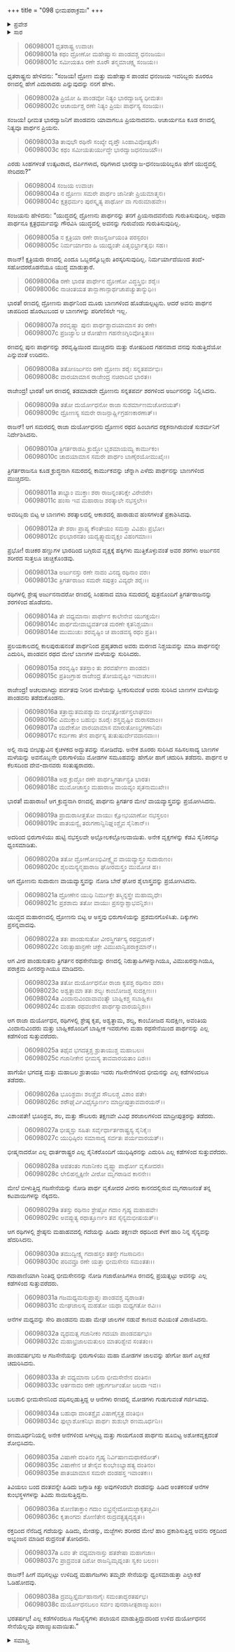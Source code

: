 +++
title = "098 ಭೀಮಪರಾಕ್ರಮಃ"
+++

<details><summary>ಪ್ರವೇಶ</summary>


।।   ಓಂ ಓಂ ನಮೋ ನಾರಾಯಣಾಯ।।   ಶ್ರೀ ವೇದವ್ಯಾಸಾಯ ನಮಃ ।।

ಶ್ರೀ ಕೃಷ್ಣದ್ವೈಪಾಯನ ವೇದವ್ಯಾಸ ವಿರಚಿತ  

**ಶ್ರೀ ಮಹಾಭಾರತ**

**ಭೀಷ್ಮ ಪರ್ವ**

**ಭೀಷ್ಮವಧ ಪರ್ವ**

**ಅಧ್ಯಾಯ 98**

</details>

<details><summary>ಸಾರ</summary>

ದ್ರೋಣ-ಅರ್ಜುನರ ಯುದ್ಧ (1-27). ಭೀಮನು ಪದಾತಿಯಾಗಿಯೇ ಕೌರವ ಗಜಸೇನೆಯನ್ನು ನಾಶಗೊಳಿಸಿದುದು (28-38).


</details>



> 06098001 ಧೃತರಾಷ್ಟ್ರ ಉವಾಚ।   
06098001a ಕಥಂ ದ್ರೋಣೋ ಮಹೇಷ್ವಾಸಃ ಪಾಂಡವಶ್ಚ ಧನಂಜಯಃ।   
06098001c ಸಮೀಯತೂ ರಣೇ ಶೂರೌ ತನ್ಮಮಾಚಕ್ಷ್ವ ಸಂಜಯ।।

ಧೃತರಾಷ್ಟ್ರನು ಹೇಳಿದನು: “ಸಂಜಯ! ದ್ರೋಣ ಮತ್ತು ಮಹೇಷ್ವಾಸ ಪಾಂಡವ ಧನಂಜಯ ಇವರಿಬ್ಬರು ಶೂರರೂ ರಣದಲ್ಲಿ ಹೇಗೆ ಎದುರಾದರು ಎನ್ನುವುದನ್ನು ನನಗೆ ಹೇಳು.

> 06098002a ಪ್ರಿಯೋ ಹಿ ಪಾಂಡವೋ ನಿತ್ಯಂ ಭಾರದ್ವಾಜಸ್ಯ ಧೀಮತಃ।   
06098002c ಆಚಾರ್ಯಶ್ಚ ರಣೇ ನಿತ್ಯಂ ಪ್ರಿಯಃ ಪಾರ್ಥಸ್ಯ ಸಂಜಯ।।

ಸಂಜಯ! ಧೀಮತ ಭಾರದ್ವಾಜನಿಗೆ ಪಾಂಡವನು ಯಾವಾಗಲೂ ಪ್ರಿಯನಾದವನು. ಆಚಾರ್ಯನೂ ಕೂಡ ರಣದಲ್ಲಿ ನಿತ್ಯವೂ ಪಾರ್ಥನ ಪ್ರಿಯನು.

> 06098003a ತಾವುಭೌ ರಥಿನೌ ಸಂಖ್ಯೇ ದೃಪ್ತೌ ಸಿಂಹಾವಿವೋತ್ಕಟೌ।   
06098003c ಕಥಂ ಸಮೀಯತುರ್ಯುದ್ಧೇ ಭಾರದ್ವಾಜಧನಂಜಯೌ।।

ಎರಡು ಸಿಂಹಗಳಂತೆ ಉತ್ಕಟರಾದ, ದರ್ಪಿಗಳಾದ, ರಥಿಗಳಾದ ಭಾರದ್ವಾಜ-ಧನಂಜಯರಿಬ್ಬರೂ ಹೇಗೆ ಯುದ್ಧದಲ್ಲಿ ಸೇರಿದರು?”

> 06098004 ಸಂಜಯ ಉವಾಚ।   
06098004a ನ ದ್ರೋಣಃ ಸಮರೇ ಪಾರ್ಥಂ ಜಾನೀತೇ ಪ್ರಿಯಮಾತ್ಮನಃ।   
06098004c ಕ್ಷತ್ರಧರ್ಮಂ ಪುರಸ್ಕೃತ್ಯ ಪಾರ್ಥೋ ವಾ ಗುರುಮಾಹವೇ।।

ಸಂಜಯನು ಹೇಳಿದನು: “ಯುದ್ಧದಲ್ಲಿ ದ್ರೋಣನು ಪಾರ್ಥನನ್ನು ತನಗೆ ಪ್ರಿಯನಾದವನೆಂದು ಗುರುತಿಸುವುದಿಲ್ಲ. ಅಥವಾ ಪಾರ್ಥನೂ ಕ್ಷತ್ರಧರ್ಮವನ್ನು ಗೌರವಿಸಿ ಯುದ್ಧದಲ್ಲಿ ಅವನನ್ನು ಗುರುವೆಂದು ಗುರುತಿಸುವುದಿಲ್ಲ.

> 06098005a ನ ಕ್ಷತ್ರಿಯಾ ರಣೇ ರಾಜನ್ವರ್ಜಯಂತಿ ಪರಸ್ಪರಂ।   
06098005c ನಿರ್ಮರ್ಯಾದಂ ಹಿ ಯುಧ್ಯಂತೇ ಪಿತೃಭಿರ್ಭ್ರಾತೃಭಿಃ ಸಹ।।

ರಾಜನ್! ಕ್ಷತ್ರಿಯರು ರಣದಲ್ಲಿ ಎಂದೂ ಒಬ್ಬರನ್ನೊಬ್ಬರು ತಿರಸ್ಕರಿಸುವುದಿಲ್ಲ. ನಿರ್ಮರ್ಯಾದೆಯಿಂದ ತಂದೆ-ಸಹೋದರರೊಡನೆಯೂ ಯುದ್ಧ ಮಾಡುತ್ತಾರೆ.

> 06098006a ರಣೇ ಭಾರತ ಪಾರ್ಥೇನ ದ್ರೋಣೋ ವಿದ್ಧಸ್ತ್ರಿಭಿಃ ಶರೈಃ।   
06098006c ನಾಚಿಂತಯತ ತಾನ್ಬಾಣಾನ್ಪಾರ್ಥಚಾಪಚ್ಯುತಾನ್ಯುಧಿ।।

ಭಾರತ! ರಣದಲ್ಲಿ ದ್ರೋಣನು ಪಾರ್ಥನಿಂದ ಮೂರು ಬಾಣಗಳಿಂದ ಹೊಡೆಯಲ್ಪಟ್ಟನು. ಆದರೆ ಅವನು ಪಾರ್ಥನ ಚಾಪದಿಂದ ಹೊರಟುಬಂದ ಆ ಬಾಣಗಳನ್ನು ಪರಿಗಣಿಸಲೇ ಇಲ್ಲ.

> 06098007a ಶರವೃಷ್ಟ್ಯಾ ಪುನಃ ಪಾರ್ಥಶ್ಚಾದಯಾಮಾಸ ತಂ ರಣೇ।   
06098007c ಪ್ರಜಜ್ವಾಲ ಚ ರೋಷೇಣ ಗಹನೇಽಗ್ನಿರಿವೋತ್ಥಿತಃ।।

ರಣದಲ್ಲಿ ಪುನಃ ಪಾರ್ಥನನ್ನು ಶರವೃಷ್ಟಿಯಿಂದ ಮುಚ್ಚಿದನು ಮತ್ತು ರೋಷದಿಂದ ಗಹನವಾದ ವನವು ಸುಡುತ್ತಿದೆಯೋ ಎನ್ನುವಂತೆ ಉರಿದನು.

> 06098008a ತತೋಽರ್ಜುನಂ ರಣೇ ದ್ರೋಣಃ ಶರೈಃ ಸನ್ನತಪರ್ವಭಿಃ।   
06098008c ವಾರಯಾಮಾಸ ರಾಜೇಂದ್ರ ನಚಿರಾದಿವ ಭಾರತ।।

ರಾಜೇಂದ್ರ! ಭಾರತ! ಆಗ ರಣದಲ್ಲಿ ತಡಮಾಡದೇ ದ್ರೋಣನು ಸನ್ನತಪರ್ವ ಶರಗಳಿಂದ ಅರ್ಜುನನನ್ನು ನಿಲ್ಲಿಸಿದನು.

> 06098009a ತತೋ ದುರ್ಯೋಧನೋ ರಾಜಾ ಸುಶರ್ಮಾಣಮಚೋದಯತ್।   
06098009c ದ್ರೋಣಸ್ಯ ಸಮರೇ ರಾಜನ್ಪಾರ್ಷ್ಣಿಗ್ರಹಣಕಾರಣಾತ್।।

ರಾಜನ್! ಆಗ ಸಮರದಲ್ಲಿ ರಾಜಾ ದುರ್ಯೋಧನನು ದ್ರೋಣನ ರಥದ ಹಿಂಬಾಗದ ರಕ್ಷಕನಾಗಿರುವಂತೆ ಸುಶರ್ಮನಿಗೆ ನಿರ್ದೇಶಿಸಿದನು.

> 06098010a ತ್ರಿಗರ್ತರಾಡಪಿ ಕ್ರುದ್ಧೋ ಭೃಶಮಾಯಮ್ಯ ಕಾರ್ಮುಕಂ।   
06098010c ಚಾದಯಾಮಾಸ ಸಮರೇ ಪಾರ್ಥಂ ಬಾಣೈರಯೋಮುಖೈಃ।।

ತ್ರಿಗರ್ತರಾಜನೂ ಕೂಡ ಕ್ರುದ್ಧನಾಗಿ ಸಮರದಲ್ಲಿ ಕಾರ್ಮುಕವನ್ನು ಚೆನ್ನಾಗಿ ಎಳೆದು ಪಾರ್ಥನನ್ನು ಬಾಣಗಳಿಂದ ಮುಚ್ಚಿದನು.

> 06098011a ತಾಭ್ಯಾಂ ಮುಕ್ತಾಃ ಶರಾ ರಾಜನ್ನಂತರಿಕ್ಷೇ ವಿರೇಜಿರೇ।   
06098011c ಹಂಸಾ ಇವ ಮಹಾರಾಜ ಶರತ್ಕಾಲೇ ನಭಸ್ತಲೇ।।

ಅವರಿಬ್ಬರು ಬಿಟ್ಟ ಆ ಬಾಣಗಳು ಶರತ್ಕಾಲದಲ್ಲಿ ಆಕಾಶದಲ್ಲಿ ಹಾರಾಡುವ ಹಂಸಗಳಂತೆ ಪ್ರಕಾಶಿಸಿದವು.

> 06098012a ತೇ ಶರಾಃ ಪ್ರಾಪ್ಯ ಕೌಂತೇಯಂ ಸಮಸ್ತಾ ವಿವಿಶುಃ ಪ್ರಭೋ।   
06098012c ಫಲಭಾರನತಂ ಯದ್ವತ್ಸ್ವಾದುವೃಕ್ಷಂ ವಿಹಂಗಮಾಃ।।

ಪ್ರಭೋ! ರುಚಿಕರ ಹಣ್ಣುಗಳ ಭಾರದಿಂದ ಬಗ್ಗಿರುವ ವೃಕ್ಷಕ್ಕೆ ಹಕ್ಕಿಗಳು ಮುತ್ತಿಕೊಳ್ಳುವಂತೆ ಅವರ ಶರಗಳು ಅರ್ಜುನನ ಶರೀರದ ಸುತ್ತಲೂ ಚುಚ್ಚಿಕೊಂಡವು.

> 06098013a ಅರ್ಜುನಸ್ತು ರಣೇ ನಾದಂ ವಿನದ್ಯ ರಥಿನಾಂ ವರಃ।   
06098013c ತ್ರಿಗರ್ತರಾಜಂ ಸಮರೇ ಸಪುತ್ರಂ ವಿವ್ಯಧೇ ಶರೈಃ।।

ರಥಿಗಳಲ್ಲಿ ಶ್ರೇಷ್ಠ ಅರ್ಜುನನಾದರೋ ರಣದಲ್ಲಿ ಸಿಂಹನಾದ ಮಾಡಿ ಸಮರದಲ್ಲಿ ಪುತ್ರನೊಂದಿಗೆ ತ್ರಿಗರ್ತರಾಜನನ್ನು ಶರಗಳಿಂದ ಹೊಡೆದನು.

> 06098014a ತೇ ವಧ್ಯಮಾನಾಃ ಪಾರ್ಥೇನ ಕಾಲೇನೇವ ಯುಗಕ್ಷಯೇ।   
06098014c ಪಾರ್ಥಮೇವಾಭ್ಯವರ್ತಂತ ಮರಣೇ ಕೃತನಿಶ್ಚಯಾಃ।   
06098014e ಮುಮುಚುಃ ಶರವೃಷ್ಟಿಂ ಚ ಪಾಂಡವಸ್ಯ ರಥಂ ಪ್ರತಿ।।

ಪ್ರಲಯಕಾಲದಲ್ಲಿ ಕಾಲಪುರುಷನಂತೆ ಪಾರ್ಥನಿಂದ ಪ್ರಹೃತರಾದ ಅವರು ಮರಣದ ನಿಶ್ಚಯವನ್ನು ಮಾಡಿ ಪಾರ್ಥನನ್ನೇ ಎದುರಿಸಿ, ಪಾಂಡವನ ರಥದ ಮೇಲೆ ಬಾಣಗಳ ಮಳೆಯನ್ನು ಸುರಿಸಿದರು.

> 06098015a ಶರವೃಷ್ಟಿಂ ತತಸ್ತಾಂ ತು ಶರವರ್ಷೇಣ ಪಾಂಡವಃ।   
06098015c ಪ್ರತಿಜಗ್ರಾಹ ರಾಜೇಂದ್ರ ತೋಯವೃಷ್ಟಿಂ ಇವಾಚಲಃ।।

ರಾಜೇಂದ್ರ! ಅಚಲವಾಗಿದ್ದು ಪರ್ವತವು ನೀರಿನ ಮಳೆಯನ್ನು ಸ್ವೀಕರಿಸುವಂತೆ ಅವರು ಸುರಿಸಿದ ಬಾಣಗಳ ಮಳೆಯನ್ನು ಪಾಂಡವನು ತಡೆದುಕೊಂಡನು.

> 06098016a ತತ್ರಾದ್ಭುತಮಪಶ್ಯಾಮ ಬೀಭತ್ಸೋರ್ಹಸ್ತಲಾಘವಂ।   
06098016c ವಿಮುಕ್ತಾಂ ಬಹುಭಿಃ ಶೂರೈಃ ಶಸ್ತ್ರವೃಷ್ಟಿಂ ದುರಾಸದಾಂ।।   
06098017a ಯದೇಕೋ ವಾರಯಾಮಾಸ ಮಾರುತೋಽಭ್ರಗಣಾನಿವ।   
06098017c ಕರ್ಮಣಾ ತೇನ ಪಾರ್ಥಸ್ಯ ತುತುಷುರ್ದೇವದಾನವಾಃ।।

ಅಲ್ಲಿ ನಾವು ಬೀಭತ್ಸುವಿನ ಕೈಚಳಕದ ಅದ್ಭುತವನ್ನು ನೋಡಿದೆವು. ಅನೇಕ ಶೂರರು ಸುರಿಸಿದ ಸಹಿಸಲಸಾದ್ಯ ಬಾಣಗಳ ಮಳೆಯನ್ನು ಅವನೊಬ್ಬನೇ ಭಿರುಗಾಳಿಯು ಮೋಡಗಳ ಸಮೂಹವನ್ನು ಹೇಗೋ ಹಾಗೆ ಚದುರಿಸಿ ತಡೆದನು. ಪಾರ್ಥನ ಆ ಕೆಲಸದಿಂದ ದೇವ-ದಾನವರು ಸಂತುಷ್ಟರಾದರು.

> 06098018a ಅಥ ಕ್ರುದ್ಧೋ ರಣೇ ಪಾರ್ಥಸ್ತ್ರಿಗರ್ತಾನ್ಪ್ರತಿ ಭಾರತ।   
06098018c ಮುಮೋಚಾಸ್ತ್ರಂ ಮಹಾರಾಜ ವಾಯವ್ಯಂ ಪೃತನಾಮುಖೇ।।

ಭಾರತ! ಮಹಾರಾಜ! ಆಗ ಕ್ರುದ್ಧನಾಗಿ ರಣದಲ್ಲಿ ಪಾರ್ಥನು ತ್ರಿಗರ್ತರ ಮೇಲೆ ವಾಯವ್ಯಾಸ್ತ್ರವನ್ನು ಪ್ರಯೋಗಿಸಿದನು.

> 06098019a ಪ್ರಾದುರಾಸೀತ್ತತೋ ವಾಯುಃ ಕ್ಷೋಭಯಾಣೋ ನಭಸ್ತಲಂ।   
06098019c ಪಾತಯನ್ವೈ ತರುಗಣಾನ್ವಿನಿಘ್ನಂಶ್ಚೈವ ಸೈನಿಕಾನ್।।

ಅದರಿಂದ ಭಿರುಗಾಳಿಯು ಹುಟ್ಟಿ ನಭಸ್ತಲವೇ ಅಲ್ಲೋಲಕಲ್ಲೋಲವಾಯಿತು. ಅನೇಕ ವೃಕ್ಷಗಳನ್ನು ಕೆಡವಿ ಸೈನಿಕರನ್ನೂ ಧ್ವಂಸಮಾಡಿತು.

> 06098020a ತತೋ ದ್ರೋಣೋಽಭಿವೀಕ್ಷ್ಯೈವ ವಾಯವ್ಯಾಸ್ತ್ರಂ ಸುದಾರುಣಂ।   
06098020c ಶೈಲಮನ್ಯನ್ಮಹಾರಾಜ ಘೋರಮಸ್ತ್ರಂ ಮುಮೋಚ ಹ।।

ಆಗ ದ್ರೋಣನು ಸುದಾರುಣ ವಾಯವ್ಯಾಸ್ತ್ರವನ್ನು ನೋಡಿ ಬೇರೆ ಘೋರ ಶೈಲಾಸ್ತ್ರವನ್ನು ಪ್ರಯೋಗಿಸಿದನು.

> 06098021a ದ್ರೋಣೇನ ಯುಧಿ ನಿರ್ಮುಕ್ತೇ ತಸ್ಮಿನ್ನಸ್ತ್ರೇ ಮಹಾಮೃಧೇ।   
06098021c ಪ್ರಶಶಾಮ ತತೋ ವಾಯುಃ ಪ್ರಸನ್ನಾಶ್ಚಾಭವನ್ದಿಶಃ।।

ಯುದ್ಧದ ಮಹಾರಣದಲ್ಲಿ ದ್ರೋಣನು ಬಿಟ್ಟ ಆ ಅಸ್ತ್ರವು ಭಿರುಗಾಳಿಯನ್ನು ಪ್ರಶಮನಗೊಳಿಸಿತು. ದಿಕ್ಕುಗಳು ಪ್ರಸನ್ನವಾದವು.

> 06098022a ತತಃ ಪಾಂಡುಸುತೋ ವೀರಸ್ತ್ರಿಗರ್ತಸ್ಯ ರಥವ್ರಜಾನ್।   
06098022c ನಿರುತ್ಸಾಹಾನ್ರಣೇ ಚಕ್ರೇ ವಿಮುಖಾನ್ವಿಪರಾಕ್ರಮಾನ್।।

ಆಗ ವೀರ ಪಾಂಡುಸುತನು ತ್ರಿಗರ್ತನ ರಥಸೇನೆಯನ್ನು ರಣದಲ್ಲಿ ನಿರುತ್ಸಾಹಿಗಳನ್ನಾಗಿಯೂ, ವಿಮುಖರನ್ನಾಗಿಯೂ, ಪರಾಕ್ರಮ ಹೀನರನ್ನಾಗಿಯೂ ಮಾಡಿದನು.

> 06098023a ತತೋ ದುರ್ಯೋಧನೋ ರಾಜಾ ಕೃಪಶ್ಚ ರಥಿನಾಂ ವರಃ।   
06098023c ಅಶ್ವತ್ಥಾಮಾ ತತಃ ಶಲ್ಯಃ ಕಾಂಬೋಜಶ್ಚ ಸುದಕ್ಷಿಣಃ।।   
06098024a ವಿಂದಾನುವಿಂದಾವಾವಂತ್ಯೌ ಬಾಹ್ಲಿಕಶ್ಚ ಸಬಾಹ್ಲಿಕಃ।   
06098024c ಮಹತಾ ರಥವಂಶೇನ ಪಾರ್ಥಸ್ಯಾವಾರಯನ್ದಿಶಃ।।

ಆಗ ರಾಜಾ ದುರ್ಯೋಧನ, ರಥಿಗಳಲ್ಲಿ ಶ್ರೇಷ್ಠ ಕೃಪ, ಅಶ್ವತ್ಥಾಮ, ಶಲ್ಯ, ಕಾಂಬೋಜದ ಸುದಕ್ಷಿಣ, ಅವಂತಿಯ ವಿಂದಾನುವಿಂದರು ಮತ್ತು ಬಾಹ್ಲಿಕರೊಂದಿಗೆ ಬಾಹ್ಲೀಕ ಇವರುಗಳು ಮಹಾ ರಥಸೇನೆಯಿಂದ ಪಾರ್ಥನನ್ನು ಎಲ್ಲ ಕಡೆಗಳಿಂದ ಸುತ್ತುವರೆದರು.

> 06098025a ತಥೈವ ಭಗದತ್ತಶ್ಚ ಶ್ರುತಾಯುಶ್ಚ ಮಹಾಬಲಃ।   
06098025c ಗಜಾನೀಕೇನ ಭೀಮಸ್ಯ ತಾವವಾರಯತಾಂ ದಿಶಃ।।

ಹಾಗೆಯೇ ಭಗದತ್ತ ಮತ್ತು ಮಹಾಬಲ ಶ್ರುತಾಯು ಇವರು ಗಜಸೇನೆಗಳಿಂದ ಭೀಮನನ್ನು ಎಲ್ಲ ಕಡೆಗಳಿಂದಲೂ ತಡೆದರು.

> 06098026a ಭೂರಿಶ್ರವಾಃ ಶಲಶ್ಚೈವ ಸೌಬಲಶ್ಚ ವಿಶಾಂ ಪತೇ।   
06098026c ಶರೌಘೈರ್ವಿವಿಧೈಸ್ತೂರ್ಣಂ ಮಾದ್ರೀಪುತ್ರಾವವಾರಯನ್।।

ವಿಶಾಂಪತೇ! ಭೂರಿಶ್ರವ, ಶಲ, ಮತ್ತು ಸೌಬಲರು ತಕ್ಷಣವೇ ವಿವಿಧ ಶರಜಾಲಗಳಿಂದ ಮಾದ್ರೀಪುತ್ರರನ್ನು ತಡೆದರು.

> 06098027a ಭೀಷ್ಮಸ್ತು ಸಹಿತಃ ಸರ್ವೈರ್ಧಾರ್ತರಾಷ್ಟ್ರಸ್ಯ ಸೈನಿಕೈಃ।   
06098027c ಯುಧಿಷ್ಠಿರಂ ಸಮಾಸಾದ್ಯ ಸರ್ವತಃ ಪರ್ಯವಾರಯತ್।।

ಭೀಷ್ಮನಾದರೋ ಎಲ್ಲ ಧಾರ್ತರಾಷ್ಟ್ರರ ಎಲ್ಲ ಸೈನಿಕರೊಂದಿಗೆ ಯುಧಿಷ್ಠಿರನನ್ನು ಎದುರಿಸಿ ಎಲ್ಲ ಕಡೆಗಳಿಂದ ಸುತ್ತುವರೆದರು.

> 06098028a ಆಪತಂತಂ ಗಜಾನೀಕಂ ದೃಷ್ಟ್ವಾ ಪಾರ್ಥೋ ವೃಕೋದರಃ।   
06098028c ಲೇಲಿಹನ್ಸೃಕ್ಕಿಣೀ ವೀರೋ ಮೃಗರಾಡಿವ ಕಾನನೇ।।

ಮೇಲೆ ಬೀಳುತ್ತಿದ್ದ ಗಜಸೇನೆಯನ್ನು ನೋಡಿ ಪಾರ್ಥ ವೃಕೋದರ ವೀರನು ಕಾನನದಲ್ಲಿರುವ ಮೃಗರಾಜನಂತೆ ತನ್ನ ಕಟವಾಯಿಗಳನ್ನು ನೆಕ್ಕಿದನು.

> 06098029a ತತಸ್ತು ರಥಿನಾಂ ಶ್ರೇಷ್ಠೋ ಗದಾಂ ಗೃಹ್ಯ ಮಹಾಹವೇ।   
06098029c ಅವಪ್ಲುತ್ಯ ರಥಾತ್ತೂರ್ಣಂ ತವ ಸೈನ್ಯಮಭೀಷಯತ್।।

ಆಗ ರಥಿಗಳಲ್ಲಿ ಶ್ರೇಷ್ಠನು ಮಹಾಹವದಲ್ಲಿ ಗದೆಯನ್ನು ಹಿಡಿದು ತಕ್ಷಣವೇ ರಥದಿಂದ ಕೆಳಗೆ ಹಾರಿ ನಿನ್ನ ಸೈನ್ಯವನ್ನು ಹೆದರಿಸಿದನು.

> 06098030a ತಮುದ್ವೀಕ್ಷ್ಯ ಗದಾಹಸ್ತಂ ತತಸ್ತೇ ಗಜಸಾದಿನಃ।   
06098030c ಪರಿವವ್ರೂ ರಣೇ ಯತ್ತಾ ಭೀಮಸೇನಂ ಸಮಂತತಃ।।

ಗದಾಪಾಣಿಯಾಗಿ ನಿಂತಿದ್ದ ಭೀಮಸೇನನನ್ನು ನೋಡಿ ಗಜಾರೋಹಿಗಳೂ ರಣದಲ್ಲಿ ಪ್ರಯತ್ನಟ್ಟು ಅವನನ್ನು ಎಲ್ಲ ಕಡೆಗಳಿಂದ ಸುತ್ತುವರೆದರು.

> 06098031a ಗಜಮಧ್ಯಮನುಪ್ರಾಪ್ತಃ ಪಾಂಡವಶ್ಚ ವ್ಯರಾಜತ।   
06098031c ಮೇಘಜಾಲಸ್ಯ ಮಹತೋ ಯಥಾ ಮಧ್ಯಗತೋ ರವಿಃ।।

ಆನೆಗಳ ಮಧ್ಯವನ್ನು ಸೇರಿ ಪಾಂಡವನು ಮಹಾ ಮೇಘ ಜಾಲಗಳ ನಡುವೆ ಕಾಣುವ ರವಿಯಂತೆ ವಿರಾಜಿಸಿದನು.

> 06098032a ವ್ಯಧಮತ್ಸ ಗಜಾನೀಕಂ ಗದಯಾ ಪಾಂಡವರ್ಷಭಃ।   
06098032c ಮಹಾಭ್ರಜಾಲಮತುಲಂ ಮಾತರಿಶ್ವೇವ ಸಂತತಂ।।

ಪಾಂಡವರ್ಷಭನು ಆ ಗಜಸೇನೆಯನ್ನು ಭಿರುಗಾಳಿಯು ಮಹಾ ಮೋಡಗಳ ಜಾಲವನ್ನು ಹೇಗೋ ಹಾಗೆ ಎಲ್ಲಕಡೆ ಚದುರಿಸಿದನು.

> 06098033a ತೇ ವಧ್ಯಮಾನಾ ಬಲಿನಾ ಭೀಮಸೇನೇನ ದಂತಿನಃ।   
06098033c ಆರ್ತನಾದಂ ರಣೇ ಚಕ್ರುರ್ಗರ್ಜಂತೋ ಜಲದಾ ಇವ।।

ಬಲಶಾಲಿ ಭೀಮಸೇನನಿಂದ ವಧಿಸಲ್ಪಡುತ್ತಿದ್ದ ಆ ಆನೆಗಳು ರಣದಲ್ಲಿ ಮೋಡಗಳು ಗುಡುಗುವಂತೆ ಗರ್ಜಿಸಿದವು.

> 06098034a ಬಹುಧಾ ದಾರಿತಶ್ಚೈವ ವಿಷಾಣೈಸ್ತತ್ರ ದಂತಿಭಿಃ।   
06098034c ಫುಲ್ಲಾಶೋಕನಿಭಃ ಪಾರ್ಥಃ ಶುಶುಭೇ ರಣಮೂರ್ಧನಿ।।

ರಣಮೂರ್ಧನಿಯಲ್ಲಿ ಅನೇಕ ಆನೆಗಳಿಂದ ಸೀಳಲ್ಪಟ್ಟ ಮತ್ತು ಗಾಯಗೊಂಡ ಪಾರ್ಥನು ಹೂಬಿಟ್ಟ ಅಶೋಕವೃಕ್ಷದಂತೆ ಶೋಭಿಸಿದನು.

> 06098035a ವಿಷಾಣೇ ದಂತಿನಂ ಗೃಹ್ಯ ನಿರ್ವಿಷಾಣಮಥಾಕರೋತ್।   
06098035c ವಿಷಾಣೇನ ಚ ತೇನೈವ ಕುಂಭೇಽಭ್ಯಾಹತ್ಯ ದಂತಿನಂ।   
06098035e ಪಾತಯಾಮಾಸ ಸಮರೇ ದಂಡಹಸ್ತ ಇವಾಂತಕಃ।।

ತಿವಿಯಲು ಬಂದ ದಂತವನ್ನೇ ಹಿಡಿದು ಜಗ್ಗಾಡಿ ಕಿತ್ತು ಅವುಗಳಿಂದಲೇ ದಂಡವನ್ನು ಹಿಡಿದ ಅಂತಕನಂತೆ ಆನೆಗಳ ಕುಂಭಸ್ಥಳಗಳನ್ನು ತಿವಿದು ಸಾಯಿಸುತ್ತಿದ್ದನು.

> 06098036a ಶೋಣಿತಾಕ್ತಾಂ ಗದಾಂ ಬಿಭ್ರನ್ಮೇದೋಮಜ್ಜಾಕೃತಚ್ಛವಿಃ।   
06098036c ಕೃತಾಂಗದಃ ಶೋಣಿತೇನ ರುದ್ರವತ್ಪ್ರತ್ಯದೃಶ್ಯತ।।

ರಕ್ತದಿಂದ ನೆನೆದಿದ್ದ ಗದೆಯನ್ನು ಹಿಡಿದು, ಮೇಡಸ್ಸು, ಮಜ್ಜೆಗಳು ಶರೀರದ ಮೇಲೆ ಹಾರಿ ಪ್ರಕಾಶಿಸುತ್ತಿದ್ದ ಅವನು ರಕ್ತದಿಂದ ಅಭ್ಯಂಜನ ಮಾಡಿದ ರುದ್ರನಂತೆ ತೋರಿದನು.

> 06098037a ಏವಂ ತೇ ವಧ್ಯಮಾನಾಸ್ತು ಹತಶೇಷಾ ಮಹಾಗಜಾಃ।   
06098037c ಪ್ರಾದ್ರವಂತ ದಿಶೋ ರಾಜನ್ವಿಮೃದ್ನಂತಃ ಸ್ವಕಂ ಬಲಂ।।

ರಾಜನ್! ಹೀಗೆ ವಧಿಸಲ್ಪಟ್ಟು ಉಳಿದಿದ್ದ ಮಹಾಗಜಗಳು ತಮ್ಮದೇ ಸೇನೆಯನ್ನು ಧ್ವಂಸಮಾಡುತ್ತಾ ಎಲ್ಲಾಕಡೆ ಓಡಿಹೋದವು.

> 06098038a ದ್ರವದ್ಭಿಸ್ತೈರ್ಮಹಾನಾಗೈಃ ಸಮಂತಾದ್ಭರತರ್ಷಭ।   
06098038c ದುರ್ಯೋಧನಬಲಂ ಸರ್ವಂ ಪುನರಾಸೀತ್ಪರಾಙ್ಮುಖಂ।।

ಭರತರ್ಷಭ! ಎಲ್ಲ ಕಡೆಗಳಿಂದಲೂ ಗಜಸೈನ್ಯಗಳು ಪಲಾಯನ ಮಾಡುತ್ತಿದ್ದುದರಿಂದ ಉಳಿದ ದುರ್ಯೋಧನನ ಸೇನೆಯೆಲ್ಲವೂ ಪರಾಙ್ಮುಖವಾಯಿತು.”


<details><summary>ಸಮಾಪ್ತಿ</summary>


ಇತಿ ಶ್ರೀ ಮಹಾಭಾರತೇ ಭೀಷ್ಮ ಪರ್ವಣಿ ಭೀಷ್ಮವಧ ಪರ್ವಣಿ ಭೀಮಪರಾಕ್ರಮೇ ಅಷ್ಟನವತಿತಮೋಽಧ್ಯಾಯಃ।।  
ಇದು ಶ್ರೀ ಮಹಾಭಾರತದಲ್ಲಿ ಭೀಷ್ಮ ಪರ್ವದಲ್ಲಿ ಭೀಷ್ಮವಧ ಪರ್ವದಲ್ಲಿ ಭೀಮಪರಾಕ್ರಮ ಎನ್ನುವ ತೊಂಭತ್ತೆಂಟನೇ ಅಧ್ಯಾಯವು.



</details>
